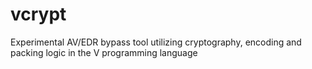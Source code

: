 # vcrypt
Experimental AV/EDR bypass tool utilizing cryptography, encoding and packing logic in the V programming language
